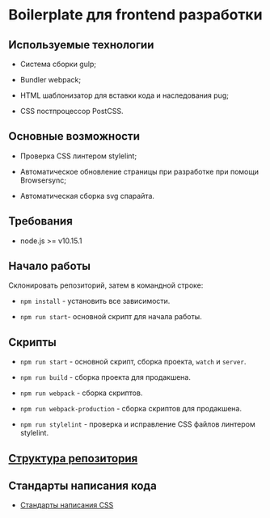 # Boilerplate для frontend разработки

## Используемые технологии

* Система сборки gulp;

* Bundler webpack;

* HTML шаблонизатор для вставки кода и наследования pug;

* CSS постпроцессор PostCSS.

## Основные возможности

* Проверка CSS линтером stylelint;

* Автоматическое обновление страницы при разработке при помощи Browsersync;

* Автоматическая сборка svg спарайта.

## Требования

* node.js >= v10.15.1

## Начало работы

Склонировать репозиторий, затем в командной строке:

* `npm install` - установить все зависимости.

* `npm run start`- основной скрипт для начала работы.

## Скрипты

* `npm run start` - основной скрипт, сборка проекта, `watch` и `server`.

* `npm run build` - сборка проекта для продакшена.

* `npm run webpack` - сборка скриптов.

* `npm run webpack-production` - сборка скриптов для продакшена.

* `npm run stylelint` - проверка и исправление CSS файлов линтером stylelint.

## [Структура репозитория](/docs/structure.md)

<!-- * [Структура репозитория](/docs/structure.md) -->

## Стандарты написания кода

<!-- * [Настройки редактора](/docs/editorconfig.md) -->

<!-- * [Стандарты написания html](/docs/codestyle-html.md) -->

* [Стандарты написания CSS](/docs/codestyle-css.md)
